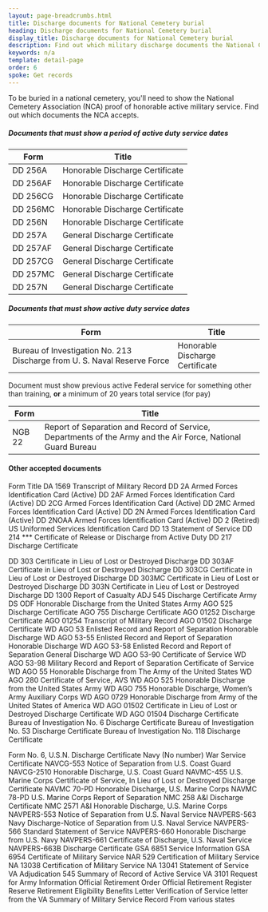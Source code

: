 ```yaml
---
layout: page-breadcrumbs.html
title: Discharge documents for National Cemetery burial 
heading: Discharge documents for National Cemetery burial 
display_title: Discharge documents for National Cemetery burial 
description: Find out which military discharge documents the National Cemetery Association accepts for burial in a national cemetery. 
keywords: n/a
template: detail-page
order: 6
spoke: Get records
---
```


<div class='va-introtext'>
  
To be buried in a national cemetery, you'll need to show the National Cemetery Association (NCA) proof of honorable active military service. Find out which documents the NCA accepts.

</div>

##### Documents that must show a period of active duty service dates


| Form     | Title                           |
|----------|---------------------------------|
| DD 256A  | Honorable Discharge Certificate |
| DD 256AF | Honorable Discharge Certificate |
| DD 256CG | Honorable Discharge Certificate |
| DD 256MC | Honorable Discharge Certificate |
| DD 256N  | Honorable Discharge Certificate |
| DD 257A  | General Discharge Certificate   |
| DD 257AF | General Discharge Certificate   |
| DD 257CG | General Discharge Certificate   |
| DD 257MC | General Discharge Certificate   |
| DD 257N  | General Discharge Certificate   |

##### Documents that must show active duty service dates

| Form     | Title                           |
|----------|---------------------------------|
| Bureau of Investigation No. 213	Discharge from U. S. Naval Reserve Force  | Honorable Discharge Certificate |


Document must show previous active Federal service for something other than training, **or**
a minimum of 20 years total service (for pay)

| Form     | Title                           |
|----------|---------------------------------|
| NGB 22  | Report of Separation and Record of Service, Departments of the Army and the Air Force, National Guard Bureau |

#### Other accepted documents


Form	Title
DA 1569	Transcript of Military Record
DD 2A	Armed Forces Identification Card (Active)
DD 2AF	Armed Forces Identification Card (Active)
DD 2CG	Armed Forces Identification Card (Active)
DD 2MC	Armed Forces Identification Card (Active)
DD 2N	Armed Forces Identification Card (Active)
DD 2NOAA	Armed Forces Identification Card (Active)
DD 2 (Retired)	US Uniformed Services Identification Card
DD 13	Statement of Service
DD 214 ***	Certificate of Release or Discharge from Active Duty
DD 217	Discharge Certificate

DD 303	Certificate in Lieu of Lost or Destroyed Discharge
DD 303AF	Certificate in Lieu of Lost or Destroyed Discharge
DD 303CG	Certificate in Lieu of Lost or Destroyed Discharge
DD 303MC	Certificate in Lieu of Lost or Destroyed Discharge
DD 303N	Certificate in Lieu of Lost or Destroyed Discharge
DD 1300	Report of Casualty
ADJ 545	Discharge Certificate
Army DS ODF	Honorable Discharge from the United States Army
AGO 525	Discharge Certificate
AGO 755	Discharge Certificate
AGO 01252	Discharge Certificate
AGO 01254	Transcript of Military Record
AGO 01502	Discharge Certificate
WD AGO 53	Enlisted Record and Report of Separation Honorable Discharge
WD AGO 53-55	Enlisted Record and Report of Separation Honorable Discharge
WD AGO 53-58	Enlisted Record and Report of Separation General Discharge
WD AGO 53-90	Certificate of Service
WD AGO 53-98	Military Record and Report of Separation Certificate of Service
WD AGO 55	Honorable Discharge from The Army of the United States
WD AGO 280	Certificate of Service, AVS
WD AGO 525	Honorable Discharge from the United States Army
WD AGO 755	Honorable Discharge, Women’s Army Auxiliary Corps
WD AGO 0729	Honorable Discharge from Army of the United States of America
WD AGO 01502	Certificate in Lieu of Lost or Destroyed Discharge Certificate
WD AGO 01504	Discharge Certificate
Bureau of Investigation No. 6	Discharge Certificate
Bureau of Investigation No. 53	Discharge Certificate
Bureau of Investigation No. 118	Discharge Certificate

Form No. 6, U.S.N.	Discharge Certificate
Navy (No number)	War Service Certificate
NAVCG-553	Notice of Separation from U.S. Coast Guard
NAVCG-2510	Honorable Discharge, U.S. Coast Guard
NAVMC-455	U.S. Marine Corps Certificate of Service, In Lieu of Lost or Destroyed Discharge Certificate
NAVMC 70-PD	Honorable Discharge, U.S. Marine Corps
NAVMC 78-PD	U.S. Marine Corps Report of Separation
NMC 258 A&I	Discharge Certificate
NMC 2571 A&I	Honorable Discharge, U.S. Marine Corps
NAVPERS-553	Notice of Separation from U.S. Naval Service
NAVPERS-563	Navy Discharge-Notice of Separation from U.S. Naval Service
NAVPERS-566	Standard Statement of Service
NAVPERS-660	Honorable Discharge from U.S. Navy
NAVPERS-661	Certificate of Discharge, U.S. Naval Service
NAVPERS-663B	Discharge Certificate
GSA 6851	Service Information
GSA 6954	Certificate of Military Service
NAR 529	Certification of Military Service
NA 13038	Certification of Military Service
NA 13041	Statement of Service
VA Adjudication 545	Summary of Record of Active Service
VA 3101	Request for Army Information
 	Official Retirement Order
 	Official Retirement Register
 	Reserve Retirement Eligibility Benefits Letter
 	Verification of Service letter from the VA
 	Summary of Military Service Record From various states

